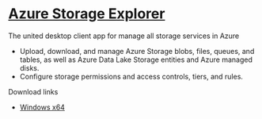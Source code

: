 # [Azure Storage Explorer](https://azure.microsoft.com/en-us/products/storage/storage-explorer/)
The united desktop client app for manage all storage services in Azure
- Upload, download, and manage Azure Storage blobs, files, queues, and tables, as well as Azure Data Lake Storage entities and Azure managed disks.
- Configure storage permissions and access controls, tiers, and rules.

Download links
- [Windows x64](https://go.microsoft.com/fwlink/?linkid=2216182&clcid=0x409)
